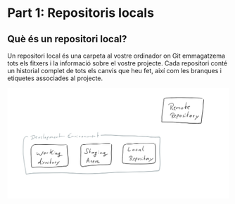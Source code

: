 # Part 1: Repositoris locals

## Què és un repositori local?

Un repositori local és una carpeta al vostre ordinador on Git emmagatzema tots els fitxers i la informació sobre el vostre projecte. Cada repositori conté un historial complet de tots els canvis que heu fet, així com les branques i etiquetes associades al projecte.

![Estructura d'un repositori local](https://github.com/UnseenWizzard/git_training/blob/master/img/components.png)
